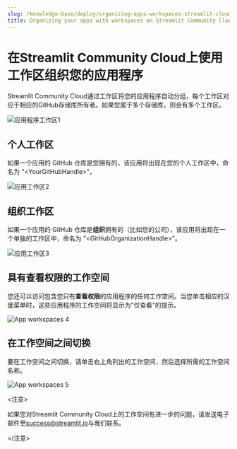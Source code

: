 ```yaml
---
slug: /knowledge-base/deploy/organizing-apps-workspaces-streamlit-cloud
title: Organizing your apps with workspaces on Streamlit Community Cloud
---
```


# 在Streamlit Community Cloud上使用工作区组织您的应用程序

Streamlit Community Cloud通过工作区将您的应用程序自动分组，每个工作区对应于相应的GitHub存储库所有者。如果您属于多个存储库，则会有多个工作区。

![应用程序工作区1](/images/streamlit-community-cloud/app-workspaces-1.gif)

## 个人工作区

如果一个应用的 GitHub 仓库是您拥有的，该应用将出现在您的个人工作区中，命名为 "<YourGitHubHandle\>"。

![应用工作区2](/images/streamlit-community-cloud/app-workspaces-2.png)

## 组织工作区

如果一个应用的 GitHub 仓库是**组织**拥有的（比如您的公司），该应用将出现在一个单独的工作区中，命名为 "<GitHubOrganizationHandle\>"。

![应用工作区3](/images/streamlit-community-cloud/app-workspaces-3.jpg)

## 具有查看权限的工作空间

您还可以访问包含您只有**查看权限**的应用程序的任何工作空间。当您单击相应的汉堡菜单时，这些应用程序的工作空间将显示为"仅查看"的提示。

![App workspaces 4](/images/streamlit-community-cloud/app-workspaces-4.png)

## 在工作空间之间切换

要在工作空间之间切换，请单击右上角列出的工作空间，然后选择所需的工作空间名称。

![App workspaces 5](/images/streamlit-community-cloud/app-workspaces-5.png)

<注意>

如果您对Streamlit Community Cloud上的工作空间有进一步的问题，请发送电子邮件至[success@streamlit.io](mailto:success@streamlit.io)与我们联系。

</注意>